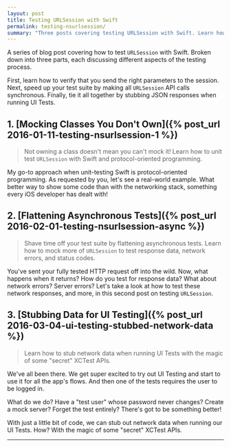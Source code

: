 ```yaml
---
layout: post
title: Testing URLSession with Swift
permalink: testing-nsurlsession/
summary: "Three posts covering testing URLSession with Swift. Learn how to mock class you don't own, flatten asynchronous tests, and stub data for UI Testing."
---
```


A series of blog post covering how to test `URLSession` with Swift. Broken down into three parts, each discussing different aspects of the testing process.

First, learn how to verify that you send the right parameters to the session. Next, speed up your test suite by making all `URLSession` API calls synchronous. Finally, tie it all together by stubbing JSON responses when running UI Tests.

## 1. [Mocking Classes You Don't Own]({% post_url 2016-01-11-testing-nsurlsession-1 %})

> Not owning a class doesn't mean you can't mock it! Learn how to unit test `URLSession` with Swift and protocol-oriented programming.

My go-to approach when unit-testing Swift is protocol-oriented programming. As requested by you, let's see a real-world example. What better way to show some code than with the networking stack, something every iOS developer has dealt with!

## 2. [Flattening Asynchronous Tests]({% post_url 2016-02-01-testing-nsurlsession-async %})

> Shave time off your test suite by flattening asynchronous tests. Learn how to mock more of `URLSession` to test response data, network errors, and status codes.

You've sent your fully tested HTTP request off into the wild. Now, what happens when it returns? How do you test for response data? What about network errors? Server errors? Let's take a look at how to test these network responses, and more, in this second post on testing `URLSession`.

## 3. [Stubbing Data for UI Testing]({% post_url 2016-03-04-ui-testing-stubbed-network-data %})

> Learn how to stub network data when running UI Tests with the magic of some "secret" XCTest APIs.

We've all been there. We get super excited to try out UI Testing and start to use it for all the app's flows. And then one of the tests requires the user to be logged in.

What do we do? Have a "test user" whose password never changes? Create a mock server? Forget the test entirely? There's got to be something better!

With just a little bit of code, we can stub out network data when running our UI Tests. How? With the magic of some "secret" XCTest APIs.

<hr />
